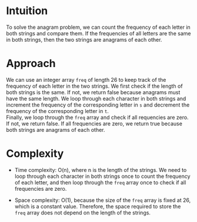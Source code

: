 # Intuition

To solve the anagram problem, we can count the frequency of each letter in both strings and compare them. If the frequencies of all letters are the same in both strings, then the two strings are anagrams of each other.

# Approach

We can use an integer array `freq` of length 26 to keep track of the frequency of each letter in the two strings. We first check if the length of both strings is the same. If not, we return false because anagrams must have the same length. We loop through each character in both strings and increment the frequency of the corresponding letter in `s` and decrement the frequency of the corresponding letter in `t`.\
Finally, we loop through the `freq` array and check if all requencies are zero. If not, we return false. If all frequencies are zero, we return true because both strings are anagrams of each other.

# Complexity

- Time complexity: O(n), where n is the length of the strings. We need to loop through each character in both strings once to count the frequency of each letter, and then loop through the `freq` array once to check if all frequencies are zero.

- Space complexity: O(1), because the size of the `freq` array is fixed at 26, which is a constant value. Therefore, the space required to store the `freq` array does not depend on the length of the strings.
